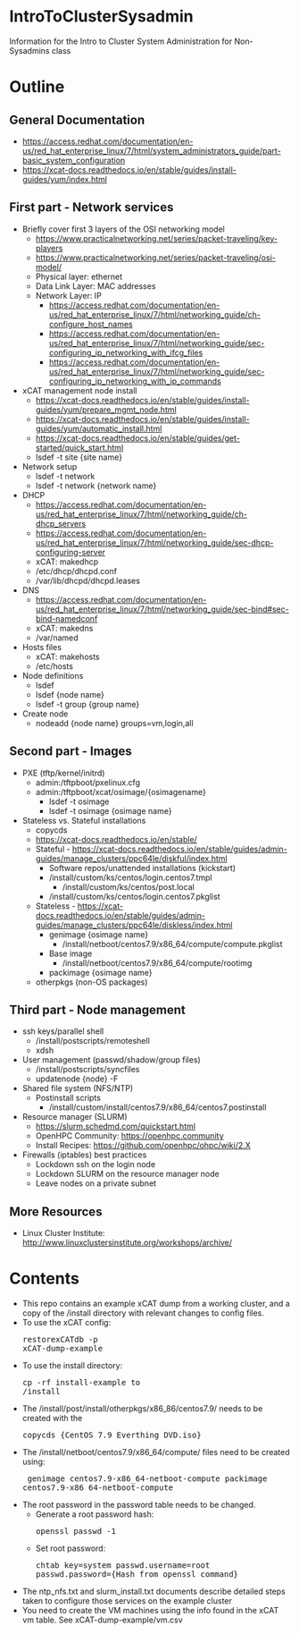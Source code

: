 # IntroToClusterSysadmin
Information for the Intro to Cluster System Administration for Non-Sysadmins class

# Outline

## General Documentation
* https://access.redhat.com/documentation/en-us/red_hat_enterprise_linux/7/html/system_administrators_guide/part-basic_system_configuration
* https://xcat-docs.readthedocs.io/en/stable/guides/install-guides/yum/index.html

## First part - Network services
* Briefly cover first 3 layers of the OSI networking model
  * https://www.practicalnetworking.net/series/packet-traveling/key-players
  * https://www.practicalnetworking.net/series/packet-traveling/osi-model/
  * Physical layer: ethernet
  * Data Link Layer: MAC addresses
  * Network Layer: IP
    * https://access.redhat.com/documentation/en-us/red_hat_enterprise_linux/7/html/networking_guide/ch-configure_host_names
    * https://access.redhat.com/documentation/en-us/red_hat_enterprise_linux/7/html/networking_guide/sec-configuring_ip_networking_with_ifcg_files
    * https://access.redhat.com/documentation/en-us/red_hat_enterprise_linux/7/html/networking_guide/sec-configuring_ip_networking_with_ip_commands
* xCAT management node install
  * https://xcat-docs.readthedocs.io/en/stable/guides/install-guides/yum/prepare_mgmt_node.html
  * https://xcat-docs.readthedocs.io/en/stable/guides/install-guides/yum/automatic_install.html
  * https://xcat-docs.readthedocs.io/en/stable/guides/get-started/quick_start.html
  * lsdef -t site {site name}
* Network setup
  * lsdef -t network
  * lsdef -t network {network name}
* DHCP
  * https://access.redhat.com/documentation/en-us/red_hat_enterprise_linux/7/html/networking_guide/ch-dhcp_servers
  * https://access.redhat.com/documentation/en-us/red_hat_enterprise_linux/7/html/networking_guide/sec-dhcp-configuring-server
  * xCAT: makedhcp
  * /etc/dhcp/dhcpd.conf
  * /var/lib/dhcpd/dhcpd.leases
* DNS
  * https://access.redhat.com/documentation/en-us/red_hat_enterprise_linux/7/html/networking_guide/sec-bind#sec-bind-namedconf
  * xCAT: makedns
  * /var/named
* Hosts files
  * xCAT: makehosts
  * /etc/hosts
* Node definitions
  * lsdef
  * lsdef {node name} 
  * lsdef -t group {group name}
* Create node
  * nodeadd {node name} groups=vm,login,all

## Second part - Images
* PXE (tftp/kernel/initrd)
  * admin:/tftpboot/pxelinux.cfg
  * admin:/tftpboot/xcat/osimage/{osimagename}
    * lsdef -t osimage
    * lsdef -t osimage {osimage name}
* Stateless vs. Stateful installations
  * copycds
  * https://xcat-docs.readthedocs.io/en/stable/
  * Stateful - https://xcat-docs.readthedocs.io/en/stable/guides/admin-guides/manage_clusters/ppc64le/diskful/index.html
    * Software repos/unattended installations (kickstart)
    * /install/custom/ks/centos/login.centos7.tmpl
      * /install/custom/ks/centos/post.local
    * /install/custom/ks/centos/login.centos7.pkglist
  * Stateless - https://xcat-docs.readthedocs.io/en/stable/guides/admin-guides/manage_clusters/ppc64le/diskless/index.html
    * genimage {osimage name}
      * /install/netboot/centos7.9/x86_64/compute/compute.pkglist
    * Base image 
      * /install/netboot/centos7.9/x86_64/compute/rootimg
    * packimage {osimage name}
  * otherpkgs (non-OS packages)

## Third part - Node management
* ssh keys/parallel shell
  * /install/postscripts/remoteshell
  * xdsh
* User management (passwd/shadow/group files)
  * /install/postscripts/syncfiles
  * updatenode {node} -F
* Shared file system (NFS/NTP)
  * Postinstall scripts
    * /install/custom/install/centos7.9/x86_64/centos7.postinstall
* Resource manager (SLURM) 
  * https://slurm.schedmd.com/quickstart.html
  * OpenHPC Community: https://openhpc.community
  * Install Recipes: https://github.com/openhpc/ohpc/wiki/2.X
* Firewalls (iptables) best practices
  * Lockdown ssh on the login node
  * Lockdown SLURM on the resource manager node
  * Leave nodes on a private subnet
  
## More Resources
* Linux Cluster Institute: http://www.linuxclustersinstitute.org/workshops/archive/ 

# Contents

* This repo contains an example xCAT dump from a working cluster, and a copy of the /install directory with relevant changes to config files. 
* To use the xCAT config: <pre>restorexCATdb -p xCAT-dump-example</pre>
* To use the install directory: <pre>cp -rf install-example to /install</pre>
* The /install/post/install/otherpkgs/x86_86/centos7.9/ needs to be created with the <pre>copycds {CentOS 7.9 Everthing DVD.iso}</pre>
* The /install/netboot/centos7.9/x86_64/compute/ files need to be created using:<pre>
genimage centos7.9-x86_64-netboot-compute
packimage centos7.9-x86_64-netboot-compute</pre>
* The root password in the password table needs to be changed. 
  * Generate a root password hash: <pre>openssl passwd -1</pre>
  * Set root password: <pre>chtab key=system passwd.username=root passwd.password={Hash from openssl command}</pre>
* The ntp_nfs.txt and slurm_install.txt documents describe detailed steps taken to configure those services on the example cluster
* You need to create the VM machines using the info found in the xCAT vm table. See xCAT-dump-example/vm.csv
